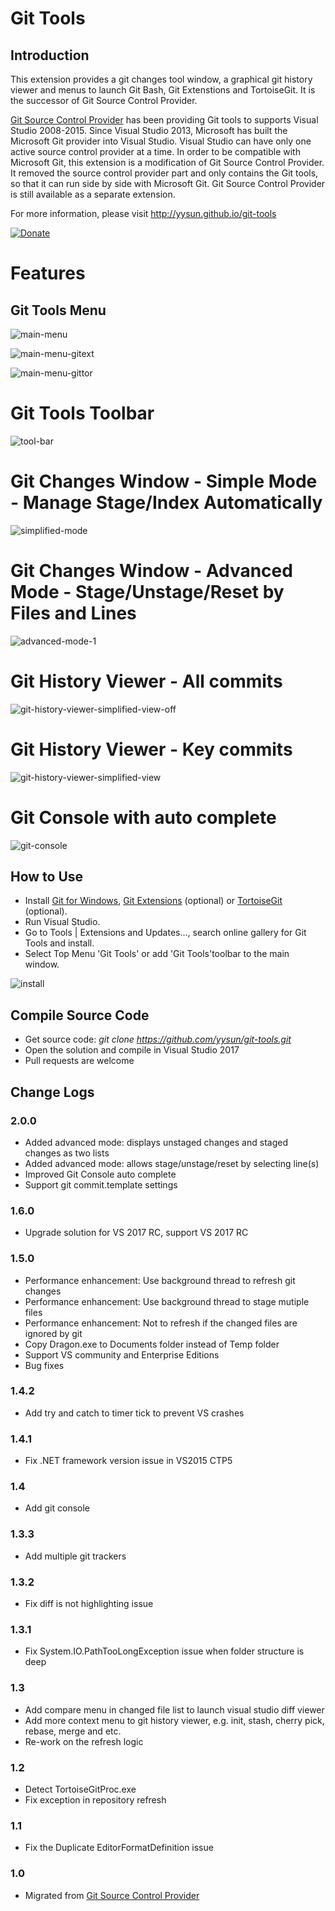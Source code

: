 # Git Tools

## Introduction

This extension provides a git changes tool window, a graphical git history viewer and menus to launch Git Bash, Git Extenstions and TortoiseGit. It is the successor of Git Source Control Provider.

[Git Source Control Provider](https://visualstudiogallery.msdn.microsoft.com/63a7e40d-4d71-4fbb-a23b-d262124b8f4c) has been providing Git tools to supports Visual Studio 2008-2015. 
Since Visual Studio 2013, Microsoft has built the Microsoft Git provider into Visual Studio. Visual Studio can have only one active source control provider at a time. 
In order to be compatible with Microsoft Git, this extension is a modification of Git Source Control Provider. It removed the source control provider part and only contains the Git tools, 
so that it can run side by side with Microsoft Git. Git Source Control Provider is still available as a separate extension.

For more information, please visit http://yysun.github.io/git-tools

[![Donate](https://www.paypalobjects.com/en_US/i/btn/btn_donate_SM.gif)](https://www.paypal.com/cgi-bin/webscr?cmd=_donations&business=KBCLF3PZD6C98&lc=US&item_name=Git%20Tools%20for%20Visual%20Studio&currency_code=USD&bn=PP%2dDonationsBF%3abtn_donate_SM%2egif%3aNonHosted)

# Features

## Git Tools Menu
![main-menu](https://cloud.githubusercontent.com/assets/170547/23336421/281f2002-fb9e-11e6-9cec-77362e6a553c.png)

![main-menu-gitext](https://cloud.githubusercontent.com/assets/170547/23336427/59259ea6-fb9e-11e6-97c8-f7d1fd321325.png)

![main-menu-gittor](https://cloud.githubusercontent.com/assets/170547/23336429/69e726ba-fb9e-11e6-8790-f460c019f9a5.png)

# Git Tools Toolbar
![tool-bar](https://cloud.githubusercontent.com/assets/170547/23336451/fafd078c-fb9e-11e6-8000-90f6fd606034.png)

# Git Changes Window - Simple Mode - Manage Stage/Index Automatically
![simplified-mode](https://cloud.githubusercontent.com/assets/170547/23336456/1c6b784a-fb9f-11e6-8136-81dc09205b6f.png)

# Git Changes Window - Advanced Mode - Stage/Unstage/Reset by Files and Lines
![advanced-mode-1](https://cloud.githubusercontent.com/assets/170547/23336458/23f1fd96-fb9f-11e6-9968-276ea3eca394.png)

# Git History Viewer - All commits
![git-history-viewer-simplified-view-off](https://cloud.githubusercontent.com/assets/170547/23336493/f1b14098-fb9f-11e6-9319-a8f1d02ee2e0.png)

# Git History Viewer - Key commits
![git-history-viewer-simplified-view](https://cloud.githubusercontent.com/assets/170547/23336491/eeb85796-fb9f-11e6-861b-97878de280ba.png)

# Git Console with auto complete
![git-console](https://cloud.githubusercontent.com/assets/170547/23336540/2b58ee08-fba1-11e6-8591-55aceb319124.png)


## How to Use

* Install [Git for Windows](http://code.google.com/p/msysgit), [Git Extensions](http://code.google.com/p/gitextensions) (optional) or [TortoiseGit](http://code.google.com/p/tortoisegit) (optional).
* Run Visual Studio. 
* Go to Tools | Extensions and Updates..., search online gallery for Git Tools and install. 
* Select Top Menu 'Git Tools' or add 'Git Tools'toolbar to the main window.

![install](https://cloud.githubusercontent.com/assets/170547/23336552/6e7382b6-fba1-11e6-80ed-f0cefa01ee27.png)

## Compile Source Code

* Get source code: _git clone https://github.com/yysun/git-tools.git_
* Open the solution and compile in Visual Studio 2017
* Pull requests are welcome

## Change Logs

### 2.0.0

* Added advanced mode: displays unstaged changes and staged changes as two lists
* Added advanced mode: allows stage/unstage/reset by selecting line(s)
* Improved Git Console auto complete
* Support git commit.template settings

### 1.6.0

* Upgrade solution for VS 2017 RC, support VS 2017 RC

### 1.5.0

* Performance enhancement: Use background thread to refresh git changes
* Performance enhancement: Use background thread to stage mutiple files
* Performance enhancement: Not to refresh if the changed files are ignored by git
* Copy Dragon.exe to Documents folder instead of Temp folder
* Support VS community and Enterprise Editions
* Bug fixes

### 1.4.2

* Add try and catch to timer tick to prevent VS crashes

### 1.4.1

* Fix .NET framework version issue in VS2015 CTP5

### 1.4

* Add git console

### 1.3.3

* Add multiple git trackers

### 1.3.2

* Fix diff is not highlighting issue

### 1.3.1

* Fix System.IO.PathTooLongException issue when folder structure is deep

### 1.3

* Add compare menu in changed file list to launch visual studio diff viewer
* Add more context menu to git history viewer, e.g. init, stash, cherry pick, rebase, merge and etc.
* Re-work on the refresh logic

### 1.2

* Detect TortoiseGitProc.exe
* Fix exception in repository refresh

### 1.1

* Fix the Duplicate EditorFormatDefinition issue

### 1.0

* Migrated from [Git Source Control Provider](https://github.com/yysun/Git-Source-Control-Provider)
